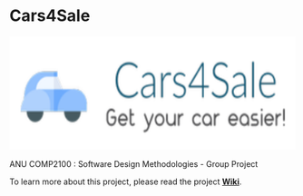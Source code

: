 # Cars4Sale

<img src="https://github.com/Vesper-Lin/Cars4Sale/blob/master/app/src/main/res/drawable-xxxhdpi/cars4sale.png" height="200">

ANU COMP2100 : Software Design Methodologies - Group Project

To learn more about this project, please read the project [**Wiki**](https://github.com/Vesper-Lin/Cars4Sale/wiki).
